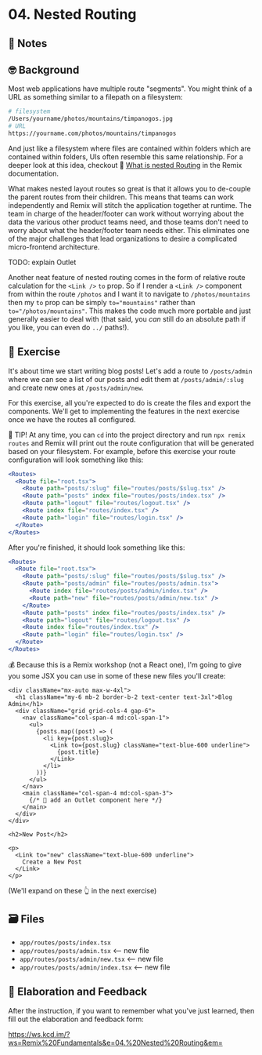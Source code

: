 # 04. Nested Routing

## 📝 Notes

## 🤓 Background

Most web applications have multiple route "segments". You might think of a URL
as something similar to a filepath on a filesystem:

```sh
# filesystem
/Users/yourname/photos/mountains/timpanogos.jpg
# URL
https://yourname.com/photos/mountains/timpanogos
```

And just like a filesystem where files are contained within folders which are
contained within folders, UIs often resemble this same relationship. For a
deeper look at this idea, checkout 📜
[What is nested Routing](https://remix.run/docs/en/v1/guides/routing#what-is-nested-routing)
in the Remix documentation.

What makes nested layout routes so great is that it allows you to de-couple the
parent routes from their children. This means that teams can work independently
and Remix will stitch the application together at runtime. The team in charge of
the header/footer can work without worrying about the data the various other
product teams need, and those teams don't need to worry about what the
header/footer team needs either. This eliminates one of the major challenges
that lead organizations to desire a complicated micro-frontend architecture.

TODO: explain Outlet

Another neat feature of nested routing comes in the form of relative route
calculation for the `<Link />` `to` prop. So if I render a `<Link />` component
from within the route `/photos` and I want it to navigate to `/photos/mountains`
then my `to` prop can be simply `to="mountains"` rather than
`to="/photos/mountains"`. This makes the code much more portable and just
generally easier to deal with (that said, you _can_ still do an absolute path if
you like, you can even do `../` paths!).

## 💪 Exercise

It's about time we start writing blog posts! Let's add a route to `/posts/admin`
where we can see a list of our posts and edit them at `/posts/admin/:slug` and
create new ones at `/posts/admin/new`.

For this exercise, all you're expected to do is create the files and export the
components. We'll get to implementing the features in the next exercise once we
have the routes all configured.

🦉 TIP! At any time, you can `cd` into the project directory and run
`npx remix routes` and Remix will print out the route configuration that will be
generated based on your filesystem. For example, before this exercise your route
configuration will look something like this:

```jsx
<Routes>
  <Route file="root.tsx">
    <Route path="posts/:slug" file="routes/posts/$slug.tsx" />
    <Route path="posts" index file="routes/posts/index.tsx" />
    <Route path="logout" file="routes/logout.tsx" />
    <Route index file="routes/index.tsx" />
    <Route path="login" file="routes/login.tsx" />
  </Route>
</Routes>
```

After you're finished, it should look something like this:

```jsx
<Routes>
  <Route file="root.tsx">
    <Route path="posts/:slug" file="routes/posts/$slug.tsx" />
    <Route path="posts/admin" file="routes/posts/admin.tsx">
      <Route index file="routes/posts/admin/index.tsx" />
      <Route path="new" file="routes/posts/admin/new.tsx" />
    </Route>
    <Route path="posts" index file="routes/posts/index.tsx" />
    <Route path="logout" file="routes/logout.tsx" />
    <Route index file="routes/index.tsx" />
    <Route path="login" file="routes/login.tsx" />
  </Route>
</Routes>
```

💰 Because this is a Remix workshop (not a React one), I'm going to give you
some JSX you can use in some of these new files you'll create:

```tsx filename=app/routes/posts/admin.tsx
<div className="mx-auto max-w-4xl">
  <h1 className="my-6 mb-2 border-b-2 text-center text-3xl">Blog Admin</h1>
  <div className="grid grid-cols-4 gap-6">
    <nav className="col-span-4 md:col-span-1">
      <ul>
        {posts.map((post) => (
          <li key={post.slug}>
            <Link to={post.slug} className="text-blue-600 underline">
              {post.title}
            </Link>
          </li>
        ))}
      </ul>
    </nav>
    <main className="col-span-4 md:col-span-3">
      {/* 🐨 add an Outlet component here */}
    </main>
  </div>
</div>
```

```tsx filename=app/routes/posts/admin/new.tsx
<h2>New Post</h2>
```

```tsx filename=app/routes/posts/admin/index.tsx
<p>
  <Link to="new" className="text-blue-600 underline">
    Create a New Post
  </Link>
</p>
```

(We'll expand on these 👆 in the next exercise)

## 🗃 Files

- `app/routes/posts/index.tsx`
- `app/routes/posts/admin.tsx` <-- new file
- `app/routes/posts/admin/new.tsx` <-- new file
- `app/routes/posts/admin/index.tsx` <-- new file

## 🦉 Elaboration and Feedback

After the instruction, if you want to remember what you've just learned, then
fill out the elaboration and feedback form:

https://ws.kcd.im/?ws=Remix%20Fundamentals&e=04.%20Nested%20Routing&em=
